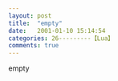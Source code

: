 ```yaml
---
layout: post
title:  "empty"
date:   2001-01-10 15:14:54
categories: 26---------【Lua】
comments: true
---
```

empty

